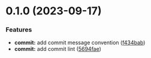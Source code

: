 # 0.1.0 (2023-09-17)


### Features

* **commit:** add commit message convention ([f434bab](https://github.com/chengpeiquan/bassist/commit/5694fae29eefe01111cd23913c001340ba0aade7))
* **commit:** add commit lint ([5694fae](https://github.com/chengpeiquan/bassist/commit/5694fae29eefe01111cd23913c001340ba0aade7))



